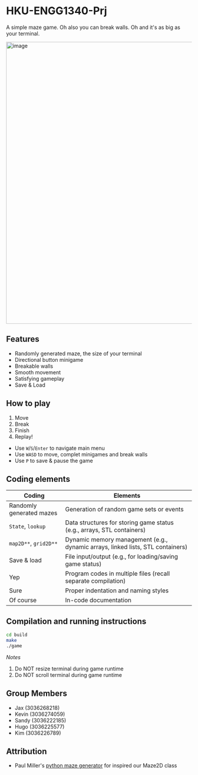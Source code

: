 # HKU-ENGG1340-Prj

A simple maze game. Oh also you can break walls. Oh and it's as big as your terminal.

<img width="763" alt="image" src="https://github.com/EnhancedJax/HKU-ENGG1340-Prj/assets/80020581/843d6f7d-119b-4ae4-ae88-b9cc9331c6c3">

## Features

- Randomly generated maze, the size of your terminal
- Directional button minigame
- Breakable walls
- Smooth movement
- Satisfying gameplay
- Save & Load

## How to play

1. Move
2. Break
3. Finish
4. Replay!

- Use `W`/`S`/`Enter` to navigate main menu
- Use `WASD` to move, complet minigames and break walls
- Use `P` to save & pause the game

## Coding elements

| Coding                   | Elements                                                                       |
| ------------------------ | ------------------------------------------------------------------------------ |
| Randomly generated mazes | Generation of random game sets or events                                       |
| `State`, `lookup`        | Data structures for storing game status (e.g., arrays, STL containers)         |
| `map2D**`, `grid2D**`    | Dynamic memory management (e.g., dynamic arrays, linked lists, STL containers) |
| Save & load              | File input/output (e.g., for loading/saving game status)                       |
| Yep                        | Program codes in multiple files (recall separate compilation)                  |
| Sure                        | Proper indentation and naming styles                                           |
| Of course                        | In-code documentation                                                          |

## Compilation and running instructions

```zsh
cd build
make
./game
```

_Notes_

1. Do NOT resize terminal during game runtime
2. Do NOT scroll terminal during game runtime

## Group Members

- Jax (3036268218)
- Kevin (3036274059)
- Sandy (3036222185)
- Hugo (3036225577)
- Kim (3036226789)

## Attribution

- Paul Miller's [python maze generator](https://github.com/138paulmiller/PyMaze/blob/master/maze.py) for inspired our Maze2D class
